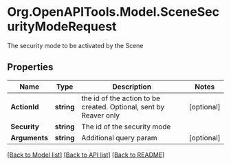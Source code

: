 # Org.OpenAPITools.Model.SceneSecurityModeRequest
The security mode to be activated by the Scene
## Properties

Name | Type | Description | Notes
------------ | ------------- | ------------- | -------------
**ActionId** | **string** | the id of the action to be created. Optional, sent by Reaver only | [optional] 
**Security** | **string** | The id of the security mode | 
**Arguments** | **string** | Additional query param | [optional] 

[[Back to Model list]](../README.md#documentation-for-models) [[Back to API list]](../README.md#documentation-for-api-endpoints) [[Back to README]](../README.md)

